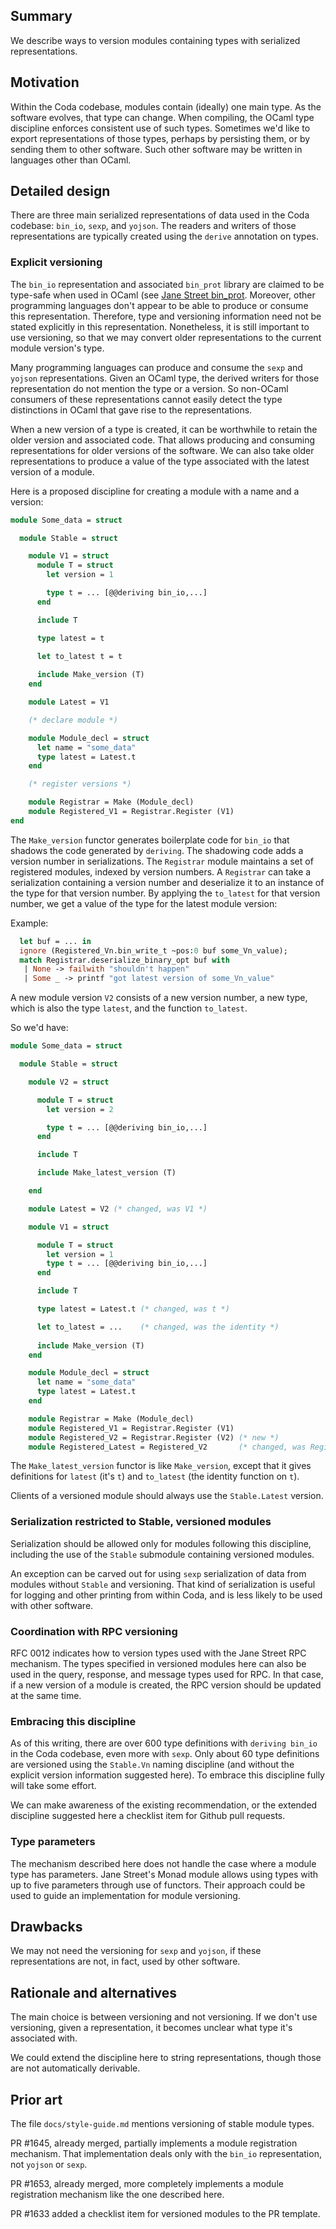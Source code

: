 ## Summary

We describe ways to version modules containing types with serialized
representations.

## Motivation

Within the Coda codebase, modules contain (ideally) one main type. As
the software evolves, that type can change.  When compiling, the OCaml
type discipline enforces consistent use of such types. Sometimes we'd
like to export representations of those types, perhaps by persisting
them, or by sending them to other software. Such other software
may be written in languages other than OCaml.

## Detailed design

There are three main serialized representations of data used in the
Coda codebase: `bin_io`, `sexp`, and `yojson`. The readers and writers
of those representations are typically created using the `derive`
annotation on types.

### Explicit versioning

The `bin_io` representation and associated `bin_prot` library are
claimed to be type-safe when used in OCaml (see 
[Jane Street bin\_prot](https://github.com/janestreet/bin_prot/).
Moreover, other programming languages don't appear to be able to
produce or consume this representation. Therefore, type and versioning
information need not be stated explicitly in this
representation. Nonetheless, it is still important to use versioning,
so that we may convert older representations to the current
module version's type.

Many programming languages can produce and consume the `sexp` and
`yojson` representations. Given an OCaml type, the derived
writers for those representation do not mention the type or
a version. So non-OCaml consumers of these representations
cannot easily detect the type distinctions in OCaml that gave
rise to the representations.

When a new version of a type is created, it can be worthwhile to
retain the older version and associated code. That allows producing
and consuming representations for older versions of the software.  We
can also take older representations to produce a value of the type
associated with the latest version of a module.

Here is a proposed discipline for creating a module with a name and a version:

```ocaml
module Some_data = struct

  module Stable = struct

    module V1 = struct
	  module T = struct
        let version = 1

        type t = ... [@@deriving bin_io,...]
      end

      include T

      type latest = t

      let to_latest t = t
	  
	  include Make_version (T)
    end

    module Latest = V1

    (* declare module *)

    module Module_decl = struct
      let name = "some_data"
      type latest = Latest.t
    end

    (* register versions *)

    module Registrar = Make (Module_decl)
    module Registered_V1 = Registrar.Register (V1)
end
```

The `Make_version` functor generates boilerplate code for `bin_io`
that shadows the code generated by `deriving`. The shadowing code adds
a version number in serializations. The `Registrar` module maintains a
set of registered modules, indexed by version numbers. A `Registrar`
can take a serialization containing a version number and deserialize
it to an instance of the type for that version number. By applying the
`to_latest` for that version number, we get a value of the type for
the latest module version:

Example:
```ocaml
  let buf = ... in
  ignore (Registered_Vn.bin_write_t ~pos:0 buf some_Vn_value);
  match Registrar.deserialize_binary_opt buf with
   | None -> failwith "shouldn't happen"
   | Some _ -> printf "got latest version of some_Vn_value"
```

A new module version `V2` consists of a new version number,
a new type, which is also the type `latest`, and the function
`to_latest`.

So we'd have:

```ocaml
module Some_data = struct

  module Stable = struct

    module V2 = struct

	  module T = struct
        let version = 2

        type t = ... [@@deriving bin_io,...]
	  end

      include T

      include Make_latest_version (T)

    end

    module Latest = V2 (* changed, was V1 *)

    module V1 = struct

	  module T = struct
        let version = 1
        type t = ... [@@deriving bin_io,...]
      end

	  include T

      type latest = Latest.t (* changed, was t *)

      let to_latest = ...    (* changed, was the identity *)
	  
	  include Make_version (T)
    end

    module Module_decl = struct
      let name = "some_data"
      type latest = Latest.t
    end

    module Registrar = Make (Module_decl)
    module Registered_V1 = Registrar.Register (V1)
    module Registered_V2 = Registrar.Register (V2) (* new *)
    module Registered_Latest = Registered_V2       (* changed, was Registered_V1 *)
```

The `Make_latest_version` functor is like `Make_version`, except that
it gives definitions for `latest` (it's `t`) and `to_latest` (the identity
function on `t`).

Clients of a versioned module should always use the `Stable.Latest`
version.

### Serialization restricted to Stable, versioned modules

Serialization should be allowed only for modules following
this discipline, including the use of the `Stable` submodule
containing versioned modules.

An exception can be carved out for using `sexp` serialization of data
from modules without `Stable` and versioning. That kind of
serialization is useful for logging and other printing from within
Coda, and is less likely to be used with other software.

### Coordination with RPC versioning

RFC 0012 indicates how to version types used with the Jane Street
RPC mechanism. The types specified in versioned modules here can
also be used in the query, response, and message types used for
RPC. In that case, if a new version of a module is created, the
RPC version should be updated at the same time.

### Embracing this discipline

As of this writing, there are over 600 type definitions with `deriving
bin_io` in the Coda codebase, even more with `sexp`. Only about 60
type definitions are versioned using the `Stable.Vn` naming discipline
(and without the explicit version information suggested here). To
embrace this discipline fully will take some effort.

We can make awareness of the existing recommendation, or the extended
discipline suggested here a checklist item for Github pull requests.

### Type parameters

The mechanism described here does not handle the case where a module type
has parameters. Jane Street's Monad module allows using types with up to 
five parameters through use of functors. Their approach could be used to guide 
an implementation for module versioning.

## Drawbacks

We may not need the versioning for `sexp` and `yojson`, if these representations
are not, in fact, used by other software.

## Rationale and alternatives

The main choice is between versioning and not versioning. If we don't
use versioning, given a representation, it becomes unclear what type
it's associated with.

We could extend the discipline here to string representations, though
those are not automatically derivable.

## Prior art

The file `docs/style-guide.md` mentions versioning of stable module
types.

PR #1645, already merged, partially implements a module registration
mechanism.  That implementation deals only with the `bin_io` 
representation, not `yojson` or `sexp`.

PR #1653, already merged, more completely implements a module
registration mechanism like the one described here.

PR #1633 added a checklist item for versioned modules to the PR
template.
